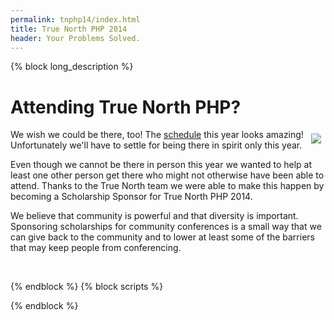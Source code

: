 ```yaml
---
permalink: tnphp14/index.html
title: True North PHP 2014
header: Your Problems Solved.
---
```

{% block long_description %}
<style>
.landing-image {
    float: right; max-width: 100px; height: auto; margin: .5em;
}

@media only screen and (min-width: 992px) {
    .landing-image {
        float: right; max-width: 150px; height: auto; margin: 1em;
    }
}
</style>

<h1>Attending True North PHP?</h1>

<p><a href="http://truenorthphp.ca"><img class="landing-image" src="/assets/landings/truenorthphp-logo.png"></a></p>

<p>
We wish we could be there, too! The <a href="http://truenorthphp.ca/schedule.php">schedule</a> this year looks amazing! Unfortunately we'll have to settle for being there in spirit only this year.
</p>

<p>
Even though we cannot be there in person this year we wanted to help at least one other person get there who might not otherwise have been able to attend. Thanks to the True North team we were able to make this happen by becoming a Scholarship Sponsor for True North PHP 2014.
</p>

<p>
We believe that community is powerful and that diversity is important. Sponsoring scholarships for community conferences is a small way that we can give back to the community and to lower at least some of the barriers that may keep people from conferencing.
</p>

<br>

<script src="https://app.convertkit.com/landing_pages/766.js?orient=vert&ref=tnphp14"></script>


{% endblock %}
{% block scripts %}
<script>
(function () {
    return;
    if (matchMedia) {
        var $form = $('.ck_embed_form');

        var listener = function (mq) {
            if (mq.matches) {
                $form.removeClass('ck_vertical_subscription_form');
                $form.addClass('ck_horizontal_subscription_form');
            } else {
                $form.addClass('ck_vertical_subscription_form');
                $form.removeClass('ck_horizontal_subscription_form');
            }
        };

        var mq = window.matchMedia("(min-width: 630px)");
        mq.addListener(listener);
        listener(mq);
    }
})();
</script>

{% endblock %}
